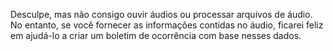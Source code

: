 Desculpe, mas não consigo ouvir áudios ou processar arquivos de áudio. No entanto, se você fornecer as informações contidas no áudio, ficarei feliz em ajudá-lo a criar um boletim de ocorrência com base nesses dados.